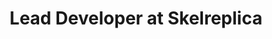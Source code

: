 ---
title: "Lead Developer at Skelreplica"
layout: single
permalink: /skelreplica/
author_profile: true
toc: true
---